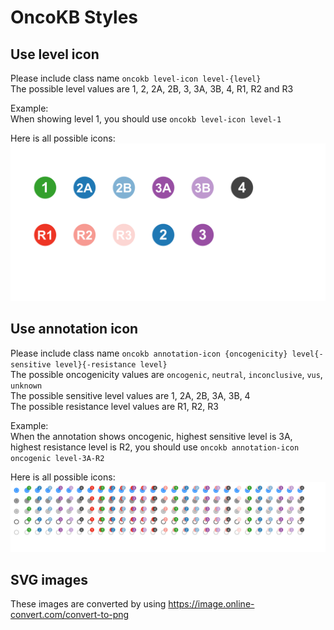 # OncoKB Styles

## Use level icon
Please include class name `oncokb level-icon level-{level}`  
The possible level values are 1, 2, 2A, 2B, 3, 3A, 3B, 4, R1, R2 and R3

Example:  
When showing level 1, you should use `oncokb level-icon level-1`  

Here is all possible icons:  
![OncoKB Levle Icons](images/v3/level-icons.png )


## Use annotation icon
Please include class name `oncokb annotation-icon {oncogenicity} level{-sensitive level}{-resistance level}`  
The possible oncogenicity values are `oncogenic`, `neutral`, `inconclusive`, `vus`, `unknown`  
The possible sensitive level values are 1, 2A, 2B, 3A, 3B, 4  
The possible resistance level values are R1, R2, R3  

Example:  
When the annotation shows oncogenic, highest sensitive level is 3A, highest resistance level is R2, you should use `oncokb annotation-icon oncogenic level-3A-R2` 

Here is all possible icons:  
![OncoKB Annotation Icons](images/v3/annotation-icons.png)

## SVG images
These images are converted by using https://image.online-convert.com/convert-to-png